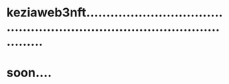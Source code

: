 # keziaweb3nft................................................................................................
# soon....
